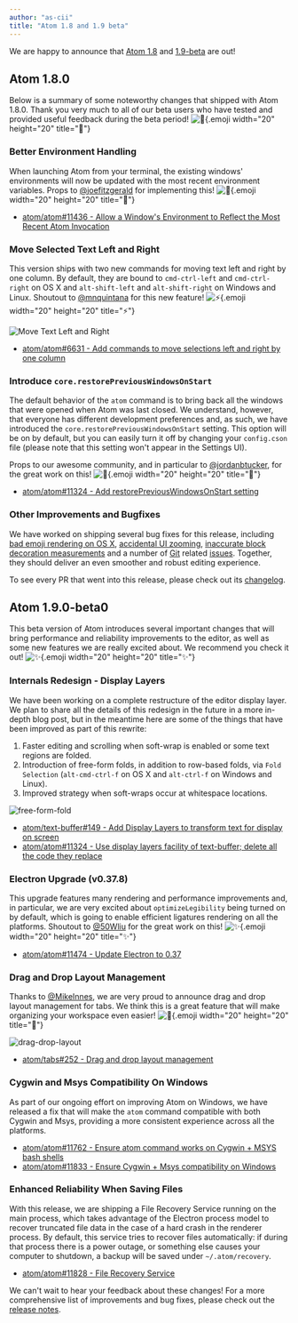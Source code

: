 ```yaml
---
author: "as-cii"
title: "Atom 1.8 and 1.9 beta"
---
```


We are happy to announce that [Atom 1.8](https://atom.io/) and [1.9-beta](https://atom.io/beta) are out!

<!--more-->

## Atom 1.8.0

Below is a summary of some noteworthy changes that shipped with Atom 1.8.0. Thank you very much to all of our beta users who have tested and provided useful feedback during the beta period! ![:tada:](https://github.githubassets.com/images/icons/emoji/unicode/1f389.png){.emoji width="20" height="20" title=":tada:"}

### Better Environment Handling

When launching Atom from your terminal, the existing windows' environments will now be updated with the most recent environment variables. Props to [@joefitzgerald](https://github.com/joefitzgerald) for implementing this! ![:clap:](https://github.githubassets.com/images/icons/emoji/unicode/1f44f.png){.emoji width="20" height="20" title=":clap:"}

- [atom/atom#11436 - Allow a Window's Environment to Reflect the Most Recent Atom Invocation](https://github.com/atom/atom/pull/11436)

### Move Selected Text Left and Right

This version ships with two new commands for moving text left and right by one column. By default, they are bound to `cmd-ctrl-left` and `cmd-ctrl-right` on OS X and `alt-shift-left` and `alt-shift-right` on Windows and Linux. Shoutout to [@mnquintana](https://github.com/mnquintana) for this new feature! ![:zap:](https://github.githubassets.com/images/icons/emoji/unicode/26a1.png){.emoji width="20" height="20" title=":zap:"}

![Move Text Left and Right](/assets/images/blog.atom.io/img/posts/move-left-right-light.gif)

- [atom/atom#6631 - Add commands to move selections left and right by one column](https://github.com/atom/atom/pull/6631)

### Introduce `core.restorePreviousWindowsOnStart`

The default behavior of the `atom` command is to bring back all the windows that were opened when Atom was last closed. We understand, however, that everyone has different development preferences and, as such, we have introduced the `core.restorePreviousWindowsOnStart` setting. This option will be on by default, but you can easily turn it off by changing your `config.cson` file (please note that this setting won't appear in the Settings UI).

Props to our awesome community, and in particular to [@jordanbtucker](https://github.com/jordanbtucker), for the great work on this! ![:rocket:](https://github.githubassets.com/images/icons/emoji/unicode/1f680.png){.emoji width="20" height="20" title=":rocket:"}

- [atom/atom#11324 - Add restorePreviousWindowsOnStart setting](https://github.com/atom/atom/pull/6631)

### Other Improvements and Bugfixes

We have worked on shipping several bug fixes for this release, including [bad emoji rendering on OS X](https://github.com/atom/atom/pull/11325), [accidental UI zooming](https://github.com/atom/atom/pull/11345), [inaccurate block decoration measurements](https://github.com/atom/atom/pull/11240) and a number of [Git](https://github.com/atom/atom/issues/11214) related [issues](https://github.com/atom/atom/pull/11315). Together, they should deliver an even smoother and robust editing experience.

To see every PR that went into this release, please check out its [changelog](https://github.com/atom/atom/releases/tag/v1.8.0).

## Atom 1.9.0-beta0

This beta version of Atom introduces several important changes that will bring performance and reliability improvements to the editor, as well as some new features we are really excited about. We recommend you check it out! ![:sparkles:](https://github.githubassets.com/images/icons/emoji/unicode/2728.png){.emoji width="20" height="20" title=":sparkles:"}

### Internals Redesign - Display Layers

We have been working on a complete restructure of the editor display layer. We plan to share all the details of this redesign in the future in a more in-depth blog post, but in the meantime here are some of the things that have been improved as part of this rewrite:

1. Faster editing and scrolling when soft-wrap is enabled or some text regions are folded.
2. Introduction of free-form folds, in addition to row-based folds, via `Fold Selection` (`alt-cmd-ctrl-f` on OS X and `alt-ctrl-f` on Windows and Linux).
3. Improved strategy when soft-wraps occur at whitespace locations.

![free-form-fold](/assets/images/blog.atom.io/img/posts/free-form-fold.gif)

- [atom/text-buffer#149 - Add Display Layers to transform text for display on screen](https://github.com/atom/text-buffer/pull/149)
- [atom/atom#11324 - Use display layers facility of text-buffer; delete all the code they replace](https://github.com/atom/atom/pull/11414)

### Electron Upgrade (v0.37.8)

This upgrade features many rendering and performance improvements and, in particular, we are very excited about `optimizeLegibility` being turned on by default, which is going to enable efficient ligatures rendering on all the platforms. Shoutout to [@50Wliu](https://github.com/50Wliu) for the great work on this! ![:sparkles:](https://github.githubassets.com/images/icons/emoji/unicode/2728.png){.emoji width="20" height="20" title=":sparkles:"}

- [atom/atom#11474 - Update Electron to 0.37](https://github.com/atom/atom/pull/11474)

### Drag and Drop Layout Management

Thanks to [@MikeInnes](https://github.com/MikeInnes), we are very proud to announce drag and drop layout management for tabs. We think this is a great feature that will make organizing your workspace even easier! ![:tada:](https://github.githubassets.com/images/icons/emoji/unicode/1f389.png){.emoji width="20" height="20" title=":tada:"}

![drag-drop-layout](/assets/images/blog.atom.io/img/posts/drag-drop-layout.gif)

- [atom/tabs#252 - Drag and drop layout management](https://github.com/atom/tabs/pull/252)

### Cygwin and Msys Compatibility On Windows

As part of our ongoing effort on improving Atom on Windows, we have released a fix that will make the `atom` command compatible with both Cygwin and Msys, providing a more consistent experience across all the platforms.

- [atom/atom#11762 - Ensure atom command works on Cygwin + MSYS bash shells](https://github.com/atom/atom/pull/11762)
- [atom/atom#11833 - Ensure Cygwin + Msys compatibility on Windows](https://github.com/atom/atom/pull/11833)

### Enhanced Reliability When Saving Files

With this release, we are shipping a File Recovery Service running on the main process, which takes advantage of the Electron process model to recover truncated file data in the case of a hard crash in the renderer process. By default, this service tries to recover files automatically: if during that process there is a power outage, or something else causes your computer to shutdown, a backup will be saved under `~/.atom/recovery`.

- [atom/atom#11828 - File Recovery Service](https://github.com/atom/atom/pull/11828)

We can't wait to hear your feedback about these changes! For a more comprehensive list of improvements and bug fixes, please check out the [release notes](https://github.com/atom/atom/releases/tag/v1.9.0-beta0).

